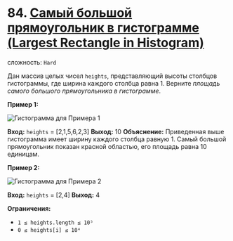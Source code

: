 # 84. [Самый большой прямоугольник в гистограмме (Largest Rectangle in Histogram)](https://leetcode.com/problems/largest-rectangle-in-histogram/description/)

сложность: `Hard`

Дан массив целых чисел `heights`, представляющий высоты столбцов гистограммы, где ширина каждого столбца равна 1. Верните *площадь самого большого прямоугольника в гистограмме*.

**Пример 1:**

![Гистограмма для Примера 1](https://assets.leetcode.com/uploads/2021/01/04/histogram.jpg)

**Вход:** `heights` = [2,1,5,6,2,3]
**Выход:** 10
**Объяснение:** Приведенная выше гистограмма имеет ширину каждого столбца равную 1. Самый большой прямоугольник показан красной областью, его площадь равна 10 единицам.

**Пример 2:**

![Гистограмма для Примера 2](https://assets.leetcode.com/uploads/2021/01/04/histogram-1.jpg)

**Вход:** `heights` = [2,4]
**Выход:** 4

**Ограничения:**

*   `1 ≤ heights.length ≤ 10⁵`
*   `0 ≤ heights[i] ≤ 10⁴`